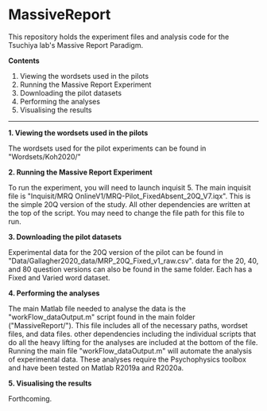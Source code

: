 # MassiveReport

This repository holds the experiment files and analysis code for the Tsuchiya lab's Massive Report Paradigm.

**Contents**
1. Viewing the wordsets used in the pilots
2. Running the Massive Report Experiment
3. Downloading the pilot datasets
4. Performing the analyses
5. Visualising the results

----

**1. Viewing the wordsets used in the pilots**

The wordsets used for the pilot experiments can be found in "Wordsets/Koh2020/"

**2. Running the Massive Report Experiment**

To run the experiment, you will need to launch inquisit 5. The main inquisit file is "Inquisit/MRQ OnlineV1/MRQ-Pilot_FixedAbsent_20Q_V7.iqx". This is the simple 20Q version of the study. All other dependencies are written at the top of the script. You may need to change the file path for this file to run. 

**3. Downloading the pilot datasets**

Experimental data for the 20Q version of the pilot can be found in "Data/Gallagher2020_data/MRP_20Q_Fixed_v1_raw.csv". data for the 20, 40, and 80 question versions can also be found in the same folder. Each has a Fixed and Varied word dataset.

**4. Performing the analyses**

The main Matlab file needed to analyse the data is the "workFlow_dataOutput.m" script found in the main folder ("MassiveReport/"). This file includes all of the necessary paths, wordset files, and data files. other dependencies including the individual scripts that do all the heavy lifting for the analyses are included at the bottom of the file. Running the main file "workFlow_dataOutput.m" will automate the analysis of experimental data. These analyses require the Psychophysics toolbox and have been tested on Matlab R2019a and R2020a.

**5. Visualising the results**

Forthcoming.
